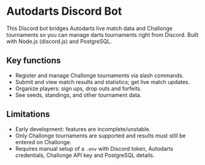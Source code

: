 # Autodarts Discord Bot

This Discord bot bridges Autodarts live match data and Challonge tournaments so you can manage darts tournaments right from Discord. Built with Node.js (discord.js) and PostgreSQL.

## Key functions
- Register and manage Challonge tournaments via slash commands.
- Submit and view match results and statistics; get live match updates.
- Organize players: sign ups, drop outs and forfeits.
- See seeds, standings, and other tournament data.

## Limitations
- Early development: features are incomplete/unstable.
- Only Challonge tournaments are supported and results must still be entered on Challonge.
- Requires manual setup of a `.env` with Discord token, Autodarts credentials, Challonge API key and PostgreSQL details.
